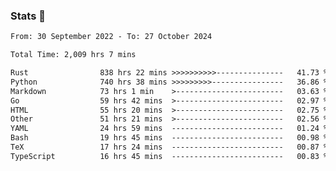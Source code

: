 ### Stats 👋
<!--START_SECTION:waka-->

```txt
From: 30 September 2022 - To: 27 October 2024

Total Time: 2,009 hrs 7 mins

Rust                838 hrs 22 mins >>>>>>>>>>---------------   41.73 %
Python              740 hrs 38 mins >>>>>>>>>----------------   36.86 %
Markdown            73 hrs 1 min    >------------------------   03.63 %
Go                  59 hrs 42 mins  >------------------------   02.97 %
HTML                55 hrs 20 mins  >------------------------   02.75 %
Other               51 hrs 21 mins  >------------------------   02.56 %
YAML                24 hrs 59 mins  -------------------------   01.24 %
Bash                19 hrs 45 mins  -------------------------   00.98 %
TeX                 17 hrs 24 mins  -------------------------   00.87 %
TypeScript          16 hrs 45 mins  -------------------------   00.83 %
```

<!--END_SECTION:waka-->

<!--
**buhaytza2005/buhaytza2005** is a ✨ _special_ ✨ repository because its `README.md` (this file) appears on your GitHub profile.

Here are some ideas to get you started:

- 🔭 I’m currently working on ...
- 🌱 I’m currently learning ...
- 👯 I’m looking to collaborate on ...
- 🤔 I’m looking for help with ...
- 💬 Ask me about ...
- 📫 How to reach me: ...
- 😄 Pronouns: ...
- ⚡ Fun fact: ...
-->


